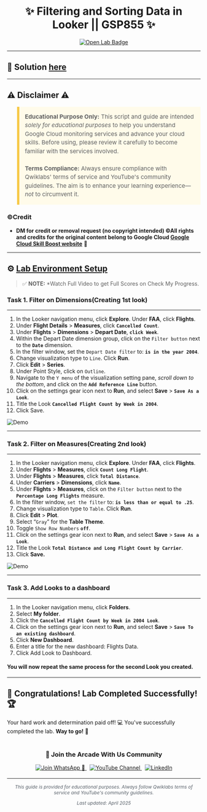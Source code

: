 <h1 align="center">
✨ Filtering and Sorting Data in Looker || GSP855 ✨
</h1>

<div align="center">
  <a href="https://www.cloudskillsboost.google/focuses/17740?parent=catalog"_blank" rel="noopener noreferrer">
    <img src="https://img.shields.io/badge/Open_Lab-Cloud_Skills_Boost-4285F4?style=for-the-badge&logo=google&logoColor=white&labelColor=34A853" alt="Open Lab Badge">
  </a>
</div>

---

## 🔑 Solution [here]()

---

## ⚠️ Disclaimer ⚠️

<blockquote style="background-color: #fffbea; border-left: 6px solid #f7c948; padding: 1em; font-size: 15px; line-height: 1.5;">
  <strong>Educational Purpose Only:</strong> This script and guide are intended <em>solely for educational purposes</em> to help you understand Google Cloud monitoring services and advance your cloud skills. Before using, please review it carefully to become familiar with the services involved.
  <br><br>
  <strong>Terms Compliance:</strong> Always ensure compliance with Qwiklabs' terms of service and YouTube's community guidelines. The aim is to enhance your learning experience—<em>not</em> to circumvent it.
</blockquote>

### ©Credit
- **DM for credit or removal request (no copyright intended) ©All rights and credits for the original content belong to Google Cloud [Google Cloud Skill Boost website](https://www.cloudskillsboost.google/)** 🙏

---

## ⚙️ <ins>Lab Environment Setup</ins>

> ✅ **NOTE:** *Watch Full Video to get Full Scores on Check My Progress.

### Task 1. Filter on Dimensions(Creating 1st look)
---
1. In the Looker navigation menu, click **Explore**. Under **FAA**, click **Flights**.
2. Under **Flight Details** > **Measures**, click **`Cancelled Count`**.
3. Under **Flights** > **Dimensions** > **Depart Date**, **`click Week`**.
4. Within the Depart Date dimension group, click on the `Filter button` next to the **`Date`** dimension.
5. In the filter window, set the `Depart Date filter` to: **`is in the year 2004`**.
6. Change visualization type to `Line`. Click **Run**.
7. Click **Edit** > **Series**.
8. Under Point Style, click on `Outline`.
9. Navigate to the `Y menu` of the visualization setting pane, _scroll down to the bottom_, and click on the **`Add Reference Line`** button.
10. Click on the settings gear icon next to **Run**, and select **Save** > **`Save As a Look`**.
11. Title the Look **`Cancelled Flight Count by Week in 2004`**.
12. Click Save.

![Demo](https://cdn.qwiklabs.com/QMkFTa1y9ODqyw54PTLR2kdkubJL09hVD0tEHwF72zA%3D)

---
### Task 2. Filter on Measures(Creating 2nd look)
---
1. In the Looker navigation menu, click **Explore**. Under **FAA**, click **Flights**.
2. Under **Flights** > **Measures**, click **`Count Long Flight`**.
3. Under **Flights** > **Measures**, click **`Total Distance`**.
4. Under **Carriers** > **Dimensions**, click **`Name`**.
5. Under **Flights** > **Measures**, click on the `Filter button` next to the **`Percentage Long Flights`** measure.
6. In the filter window, `set the filter` to: **`is less than or equal to .25`**.
7. Change visualization type to `Table`. Click **Run**.
8. Click **Edit** > **Plot**.
9. Select “`Gray`” for the **Table Theme**.
10. Toggle `Show Row Numbers` **`off`**.
11. Click on the settings gear icon next to **Run**, and select **Save** > **`Save As a Look`**.
12. Title the Look **`Total Distance and Long Flight Count by Carrier`**.
13. Click **Save.**

![Demo](https://cdn.qwiklabs.com/8IoTtjiuIgGAaHQmk53H%2F3iiLheUOJHxVAM6Scgja8o%3D)

---
### Task 3. Add Looks to a dashboard
---
1. In the Looker navigation menu, click **Folders**.
2. Select **My folder**.
3. Click the **`Cancelled Flight Count by Week in 2004 Look`**.
4. Click on the settings gear icon next to **Run**, and select **Save** > **`Save To an existing dashboard`**.
5. Click **New Dashboard**.
6. Enter a title for the new dashboard: Flights Data.
7. Click Add Look to Dashboard.
#### You will now repeat the same process for the second Look you created.

---
## 🎉 **Congratulations! Lab Completed Successfully!** 🏆 
Your hard work and determination paid off! 💻
You've successfully completed the lab. **Way to go!** 🚀


<div align="center" style="padding: 5px;">
  <h3>📱 Join the Arcade With Us Community</h3>
  
  <a href="https://chat.whatsapp.com/KN3NvYNTJvU5xMCVTORJtS">
    <img src="https://img.shields.io/badge/Join_WhatsApp-25D366?style=for-the-badge&logo=whatsapp&logoColor=white" alt="Join WhatsApp 👥">
  </a>
  &nbsp;
  <a href="https://youtube.com/@arcadewithus_we?si=yeEby5M3k40gdX4l">
    <img src="https://img.shields.io/badge/Subscribe-Arcade%20With%20Us-FF0000?style=for-the-badge&logo=youtube&logoColor=white" alt="YouTube Channel">
  </a>
  &nbsp;
  <a href="https://www.linkedin.com/in/tripti-gupta-a28a6832b/">
    <img src="https://img.shields.io/badge/LINKEDIN-Tripti%20Gupta-0077B5?style=for-the-badge&logo=linkedin&logoColor=white" alt="LinkedIn">
</a>


</div>

---

<div align="center">
  <p style="font-size: 12px; color: #586069;">
    <em>This guide is provided for educational purposes. Always follow Qwiklabs terms of service and YouTube's community guidelines.</em>
  </p>
  <p style="font-size: 12px; color: #586069;">
    <em>Last updated: April 2025</em>
  </p>
</div>

